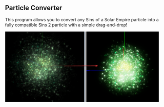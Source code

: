 ## Particle Converter

This program allows you to convert any Sins of a Solar Empire particle into a fully compatible Sins 2 particle with a simple drag-and-drop!

<img src="./screenshot.png">